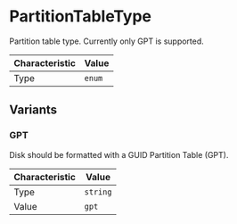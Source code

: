 <!-- THIS FILE IS AUTOMATICALLY GENERATED BY DOCBUILDER, DO NOT EDIT MANUALLY! -->

# PartitionTableType

Partition table type. Currently only GPT is supported.

| Characteristic | Value |
| -------------- | ----- |
| Type | `enum` |

## Variants

### GPT

Disk should be formatted with a GUID Partition Table (GPT).

| Characteristic | Value |
| -------------- | ----- |
| Type | `string` |
| Value | `gpt` |

